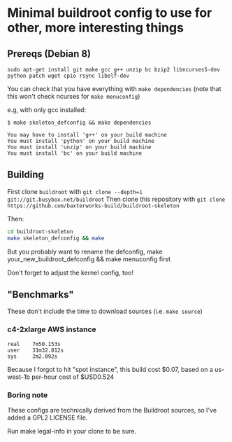 # Minimal buildroot config to use for other, more interesting things

## Prereqs (Debian 8)
`sudo apt-get install git make gcc g++ unzip bc bzip2 libncurses5-dev python patch wget cpio rsync libelf-dev`

You can check that you have everything with `make dependencies` (note that this won't check ncurses for `make menuconfig`)

e.g, with only gcc installed:

```
$ make skeleton_defconfig && make dependencies

You may have to install 'g++' on your build machine
You must install 'python' on your build machine
You must install 'unzip' on your build machine
You must install 'bc' on your build machine
```



## Building
First clone `buildroot` with `git clone --depth=1 git://git.busybox.net/buildroot`
Then clone this repository with `git clone https://github.com/baxterworks-build/buildroot-skeleton`

Then:
```bash
cd buildroot-skeleton
make skeleton_defconfig && make
```

But you probably want to rename the defconfig, make your_new_buildroot_defconfig && make menuconfig first

Don't forget to adjust the kernel config, too!

## "Benchmarks"
These don't include the time to download sources (i.e. `make source`)

### c4-2xlarge AWS instance
```
real    7m50.153s
user    31m32.812s
sys     2m2.092s
```

Because I forgot to hit "spot instance", this build cost $0.07, based on a us-west-1b per-hour cost of $USD0.524

### Boring note
These configs are technically derived from the Buildroot sources, so I've added a GPL2 LICENSE file.

Run make legal-info in your clone to be sure.
